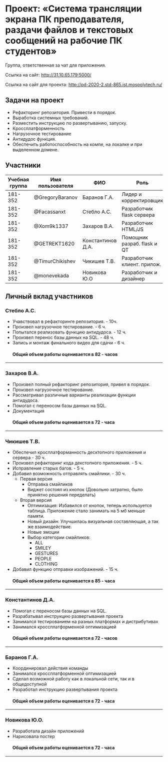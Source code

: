 ﻿# Проект: «Система трансляции экрана ПК преподавателя, раздачи файлов и текстовых сообщений на рабочие ПК студентов»

Группа, ответственная за чат для приложения.

Ссылка на сайт: http://31.10.65.179:5000/

Ссылка на сайт для проекта: http://pd-2020-2.std-865.ist.mospolytech.ru/

## Задачи на проект
+ Рефакторинг репозитория. Привести в порядок. 
+ Выработка системных требований. 
+ Разместить инструкцию по развертыванию, запуску. 
+ Кроссплатформенность 
+ Нагрузочное тестирование 
+ Антидудос функция. 
+ Обеспечить работоспособность на компе, на локалке и при выделенном домене.

## Участники

| Учебная группа | Имя пользователя | ФИО                      | Роль                       |
|----------------|------------------|--------------------------|----------------------------|
| 181-352        | @GregoryBaranov  | Баранов  Г.А.            | Лидер и корректировщик     |
| 181-352        | @Facassanxt      | Стебло А.С.              | Разработчик flask сервера  |
| 181-352        | @Xom9k1337       | Захаров В.А.             | Разработчик HTML/JS        |
| 181-352        | @GETREKT1620     | Константинов Д.А.        | Помощник разраб. flask и QT|
| 181-352        | @TimurChikishev  | Чикишев Т.В.             | Разработчик клиент. прилож.|
| 181-352        | @monevekada      | Новикова Ю.О             | Разработчик и дизайнер     |

## Личный вклад участников
### Стебло А.С.  
+ Учавствовал в рефакторинге репозитория. - 10ч. 
+ Произвел нагрузочное тестирование. - 6 ч.
+ Попытался реализовать функцию антидудоса. - 12 ч.
+ Произвел перенос базы данных на SQL. - 48 ч.
+ Запись и монтаж финального видео для сдачи - 6 ч.
####        Общий объем работы оценивается в 82 - часов
------------------------------
### Захаров В.А.
+ Произвел полный рефакторинг репозитория, привел в порядок. 
+ Произвел нагрузочное тестирование.
+ Рассматривал различные варианты реализации функции антидудоса. 
+ Помогал с переносом базы данных на SQL.
+ Документация
####        Общий объем работы оценивается в 72 - часа
------------------------------
### Чикишев Т.В.
+ Обеспечил кросплатформанность десктопного приложения и сервера - 30 ч.
+ Произвел рефакторинг кода декстопного приложения. - 5 ч. 
+ Исправление старых багов. - 5 ч.
+ Добавил возможность отправлять смайлики. - 30 ч.
  - Первая версия 
    - Отправка смайликов
    - Виджет состоял из кнопок (Довольно затратно, было принятно решения переделать)
  - Вторая версия 
    - Оптимизация:
     Избавился от кнопок, теперь используется таблица. 
     Приложение стало занимать на 5 мб меньше памяти.
    - Новый дизайн:
      Улучшилась визуальная составляющая, а так же взаимодействие.
    - Новые эмоции 
    - Выбор категории смайликов:
      - ALL
      - SMILEY
      - GESTURES
      - PEOPLE
      - CLOTHING
+ Добавил функцию отправки изображений. - 15 ч.
####        Общий объем работы оценивается в 85 - часа
------------------------------
### Константинов Д.А.
+ Помогал с переносом базы данных на SQL.
+ Разрабатывал инструкцию развертывания проекта
+ Занимался тестированием на разных платформах и дистрибутивах
+ Занимался кроссплатформенной оптимизацией
  

####        Общий объем работы оценивается в 72 - часов
------------------------------
### Баранов Г.А.
+ Координировал действия команды
+ Занимался кроссплатформенной оптимизацией
+ Сделал возможной работу как в локальной сети, так и в общедоступной
+ Разработал инструкцию развертывания проекта
  

####        Общий объем работы оценивается в 72 - часа
------------------------------
### Новикова Ю.О.
+ Разработала дизайн приложений
+ Нарисовала постер
  

####        Общий объем работы оценивается в 72 - часа
------------------------------
